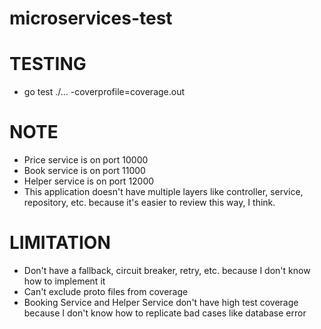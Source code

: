 # microservices-test

# TESTING

- go test ./... -coverprofile=coverage.out

# NOTE

- Price service is on port 10000
- Book service is on port 11000
- Helper service is on port 12000
- This application doesn't have multiple layers like controller, service, repository, etc. because it's easier to review
  this way, I think.

# LIMITATION

- Don't have a fallback, circuit breaker, retry, etc. because I don't know how to implement it
- Can't exclude proto files from coverage
- Booking Service and Helper Service don't have high test coverage because I don't know how to replicate bad cases like
  database error
